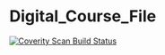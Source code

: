 # Digital_Course_File

<a href="https://scan.coverity.com/projects/arunvigesh-digital_course_file">
  <img alt="Coverity Scan Build Status"
       src="https://scan.coverity.com/projects/20606/badge.svg"/>
</a>
